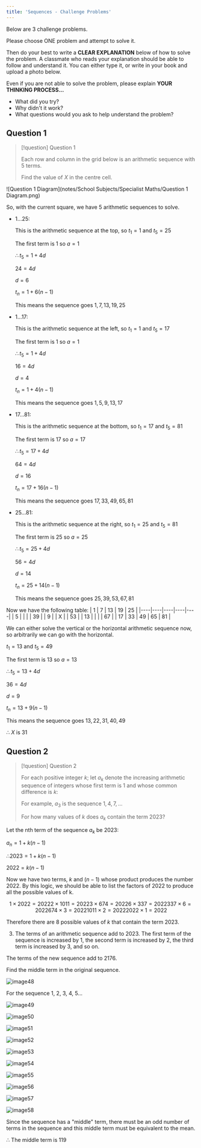 ```yaml
---
title: 'Sequences - Challenge Problems'
---
```


Below are 3 challenge problems.

Please choose ONE problem and attempt to solve it.

Then do your best to write a **CLEAR EXPLANATION** below of how to solve the problem. A classmate who reads your explanation should be able to follow and understand it. You can either type it, or write in your book and upload a photo below.

Even if you are not able to solve the problem, please explain
**YOUR THINKING PROCESS...**

- What did you try?
- Why didn't it work?
- What questions would you ask to help understand the problem?

## Question 1

> [!question] Question 1
> 
> Each row and column in the grid below is an arithmetic sequence with 5 terms.
>
> Find the value of $X$ in the centre cell. 

![Question 1 Diagram](notes/School Subjects/Specialist Maths/Question 1 Diagram.png)

So, with the current square, we have 5 arithmetic sequences to solve.

- 1…25:

    This is the arithmetic sequence at the top, so $t_1=1$ and $t_5=25$

    The first term is 1 so $a=1$ 	

    $\therefore t_5=1+4d$ 

    $24=4d$

    $d=6$
    

    $t_n=1+6\left(n-1\right)$
    

    This means the sequence goes $1, 7, 13, 19, 25$

- 1…17:

    This is the arithmetic sequence at the left, so $t_1=1$ and $t_5=17$

    The first term is 1 so $a=1$ 	

    $\therefore t_5=1+4d$ 

    $16=4d$

    $d=4$

    
    $t_n=1+4\left(n-1\right)$

    
    This means the sequence goes $1, 5, 9, 13, 17$

- 17…81:

    This is the arithmetic sequence at the bottom, so $t_1=17$ and $t_5=81$

    The first term is 17 so $a=17$ 	

    $\therefore t_5=17+4d$ 

    $64=4d$

    $d=16$
    

    $t_n=17+16\left(n-1\right)$
    

    This means the sequence goes $17, 33, 49, 65, 81$

- 25…81:

    This is the arithmetic sequence at the right, so $t_1=25$ and $t_5=81$
    
    The first term is 25 so $a=25$ 
    
    $\therefore t_5=25+4d$ 
    
    $56=4d$
    
    $d=14$
    

    $t_n=25+14\left(n-1\right)$
    

    This means the sequence goes $25, 39, 53, 67, 81$

Now we have the following table:
| 1  | 7  | 13 | 19 | 25 |
|----|----|----|----|----|
| 5  |    |    |    | 39 |
| 9  |    | X  |    | 53 |
| 13 |    |    |    | 67 |
| 17 | 33 | 49 | 65 | 81 |

We can either solve the vertical or the horizontal arithmetic sequence now, so arbitrarily we can go with the horizontal.


$t_1=13$ and $t_5=49$

The first term is 13 so $a=13$ 

$\therefore t_5=13+4d$ 

$36=4d$

$d=9$


$t_n=13+9\left(n-1\right)$


This means the sequence goes $13, 22, 31, 40, 49$


∴ $X$ is 31

## Question 2

> [!question] Question 2
> 
> For each positive integer $k$; let $a_k$ denote the increasing arithmetic sequence of integers whose first term is $1$ and whose common difference is $k$: 
>
> For example, $a_3$ is the sequence $1, 4, 7, ...$ 
>
> For how many values of $k$ does $a_k$ contain the term $2023$?
	
Let the nth term of the sequence $a_k$ be $2023$:

$a_n=1+k(n−1)$

$∴2023=1+k(n−1)$

$2022=k(n−1)$


Now we have two terms, $k$ and $(n−1)$ whose product produces the number $2022$. By this logic, we should be able to list the factors of $2022$ to produce all the possible values of k.


$$
1×2022=2022
2×1011=2022
3×674=2022
6×337=2022
337×6=2022
674×3=2022
1011×2=2022
2022×1=2022
$$


Therefore there are $8$ possible values of $k$ that contain the term $2023$.


3.  The terms of an arithmetic sequence add to 2023.
The first term of the sequence is increased by 1, the second term is increased by 2, the third term is increased by 3, and so on.

The terms of the new sequence add to 2176.

Find the middle term in the original sequence.

![image48](../../../resources/image48-2.png)

For the sequence 1, 2, 3, 4, 5…

![image49](../../../resources/image49-2.png)

![image50](../../../resources/image50-2.png)

![image51](../../../resources/image51-2.png)

![image52](../../../resources/image52-2.png)

![image53](../../../resources/image53-2.png)

![image54](../../../resources/image54-2.png)

![image55](../../../resources/image55-2.png)

![image56](../../../resources/image56-2.png)

![image57](../../../resources/image57-2.png)

![image58](../../../resources/image58-2.png)

Since the sequence has a "middle" term, there must be an odd number of terms in the sequence and this middle term must be equivalent to the mean.

∴ The middle term is 119
